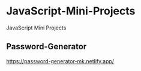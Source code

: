 # JavaScript-Mini-Projects
JavaScript Mini Projects

## Password-Generator
https://password-generator-mk.netlify.app/
